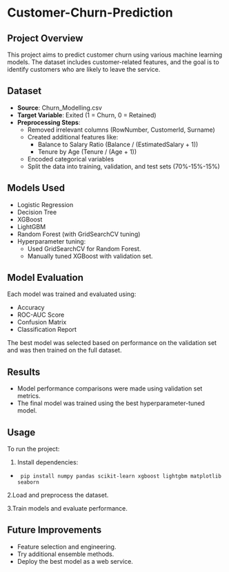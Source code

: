 # Customer-Churn-Prediction

## Project Overview
This project aims to predict customer churn using various machine learning models. The dataset includes customer-related features, and the goal is to identify customers who are likely to leave the service.

## Dataset
-  **Source**: Churn_Modelling.csv
-  **Target Variable**: Exited (1 = Churn, 0 = Retained)
-  **Preprocessing Steps**:
    * Removed irrelevant columns (RowNumber, CustomerId, Surname)
    * Created additional features like:
        * Balance to Salary Ratio (Balance / (EstimatedSalary + 1))
        * Tenure by Age (Tenure / (Age + 1))
    * Encoded categorical variables
    * Split the data into training, validation, and test sets (70%-15%-15%)

## Models Used
-  Logistic Regression
-  Decision Tree
-  XGBoost
-  LightGBM
-  Random Forest (with GridSearchCV tuning)
-  Hyperparameter tuning:
     * Used GridSearchCV for Random Forest.
     * Manually tuned XGBoost with validation set.
 
## Model Evaluation
Each model was trained and evaluated using:

-  Accuracy
-  ROC-AUC Score
-  Confusion Matrix
-  Classification Report

The best model was selected based on performance on the validation set and was then trained on the full dataset.

## Results
-  Model performance comparisons were made using validation set metrics.
-  The final model was trained using the best hyperparameter-tuned model.

## Usage
To run the project:

1. Install dependencies:
-      pip install numpy pandas scikit-learn xgboost lightgbm matplotlib seaborn

2.Load and preprocess the dataset.

3.Train models and evaluate performance.

## Future Improvements
-  Feature selection and engineering.
-  Try additional ensemble methods.
-  Deploy the best model as a web service.
